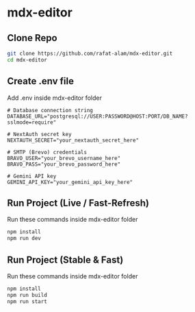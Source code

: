 # mdx-editor

## Clone Repo
```bash
git clone https://github.com/rafat-alam/mdx-editor.git
cd mdx-editor
```

## Create .env file
Add .env inside mdx-editor folder
```.env
# Database connection string
DATABASE_URL="postgresql://USER:PASSWORD@HOST:PORT/DB_NAME?sslmode=require"

# NextAuth secret key
NEXTAUTH_SECRET="your_nextauth_secret_here"

# SMTP (Brevo) credentials
BRAVO_USER="your_brevo_username_here"
BRAVO_PASS="your_brevo_password_here"

# Gemini API key
GEMINI_API_KEY="your_gemini_api_key_here"
```

## Run Project (Live / Fast-Refresh)
Run these commands inside mdx-editor folder
```bash
npm install
npm run dev
```

## Run Project (Stable & Fast)
Run these commands inside mdx-editor folder
```bash
npm install
npm run build
npm run start
```
